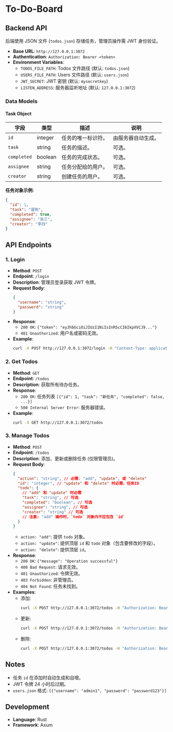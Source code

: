 # To-Do-Board

## Backend API

后端使用 JSON 文件 (`todos.json`) 存储任务，管理员操作需 JWT 身份验证。

- **Base URL**: `http://127.0.0.1:3072`
- **Authentication**: `Authorization: Bearer <token>`
- **Environment Variables**:
  - `TODOS_FILE_PATH`: Todos 文件路径 (默认: `todos.json`)
  - `USERS_FILE_PATH`: Users 文件路径 (默认: `users.json`)
  - `JWT_SECRET`: JWT 密钥 (默认: `mysecretkey`)
  - `LISTEN_ADDRESS`: 服务器监听地址 (默认: `127.0.0.1:3072`)

### Data Models

#### Task Object

| 字段        | 类型    | 描述               | 说明               |
| ----------- | ------- | ------------------ | ------------------ |
| `id`        | integer | 任务的唯一标识符。 | 由服务器自动生成。 |
| `task`      | string  | 任务的描述。       | 可选。             |
| `completed` | boolean | 任务的完成状态。   | 可选。             |
| `assignee`  | string  | 任务分配给的用户。 | 可选。             |
| `creator`   | string  | 创建任务的用户。   | 可选。             |

**任务对象示例:**

```json
{
  "id": 1,
  "task": "遛狗",
  "completed": true,
  "assignee": "张三",
  "creator": "李四"
}
```

## API Endpoints

### 1. Login

- **Method**: `POST`
- **Endpoint**: `/login`
- **Description**: 管理员登录获取 JWT 令牌。
- **Request Body**:
  ```json
  {
    "username": "string",
    "password": "string"
  }
  ```
- **Response**:
  - `200 OK`: `{"token": "eyJhbGciOiJIUzI1NiIsInR5cCI6IkpXVCJ9..."}`
  - `401 Unauthorized`: 用户名或密码无效。
- **Example**:
  ```bash
  curl -X POST http://127.0.0.1:3072/login -H "Content-Type: application/json" -d '{"username":"admin1","password":"password123"}'
  ```

### 2. Get Todos

- **Method**: `GET`
- **Endpoint**: `/todos`
- **Description**: 获取所有待办任务。
- **Response**:
  - `200 OK`: 任务列表 `[{"id": 1, "task": "新任务", "completed": false, ...}]`
  - `500 Internal Server Error`: 服务器错误。
- **Example**:
  ```bash
  curl -X GET http://127.0.0.1:3072/todos
  ```

### 3. Manage Todos

- **Method**: `POST`
- **Endpoint**: `/todos`
- **Description**: 添加、更新或删除任务 (仅限管理员)。
- **Request Body**:
  ```json
  {
    "action": "string", // 必需: "add", "update", 或 "delete"
    "id": "integer", // "update" 和 "delete" 时必需，任务ID
    "todo": {
      // "add" 和 "update" 时必需
      "task": "string", // 可选
      "completed": "boolean", // 可选
      "assignee": "string", // 可选
      "creator": "string" // 可选
      // 注意: "add" 操作时，`todo` 对象内不应包含 `id`
    }
  }
  ```
  - `action: "add"`: 提供 `todo` 对象。
  - `action: "update"`: 提供顶层 `id` 和 `todo` 对象（包含要修改的字段）。
  - `action: "delete"`: 提供顶层 `id`。
- **Response**:
  - `200 OK`: `{"message": "Operation successful"}`
  - `400 Bad Request`: 请求无效。
  - `401 Unauthorized`: 令牌无效。
  - `403 Forbidden`: 非管理员。
  - `404 Not Found`: 任务未找到。
- **Examples**:
  - 添加:
    ```bash
    curl -X POST http://127.0.0.1:3072/todos -H "Authorization: Bearer <token>" -H "Content-Type: application/json" -d '{"action":"add","todo":{"task":"新任务"}}'
    ```
  - 更新:
    ```bash
    curl -X POST http://127.0.0.1:3072/todos -H "Authorization: Bearer <token>" -H "Content-Type: application/json" -d '{"action":"update","id":1,"todo":{"task":"更新任务"}}'
    ```
  - 删除:
    ```bash
    curl -X POST http://127.0.0.1:3072/todos -H "Authorization: Bearer <token>" -H "Content-Type: application/json" -d '{"action":"delete","id":1}'
    ```

## Notes

- 任务 `id` 在添加时自动生成和自增。
- JWT 令牌 24 小时后过期。
- `users.json` 格式: `[{"username": "admin1", "password": "password123"}]`

## Development

- **Language**: Rust
- **Framework**: Axum
